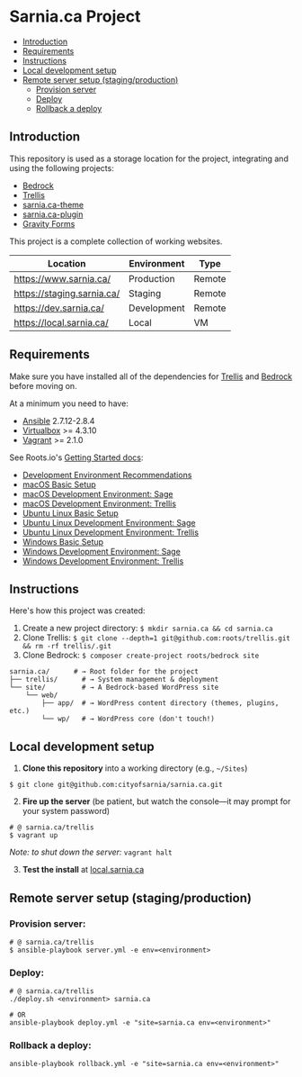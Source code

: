 # Sarnia.ca Project

- [Introduction](#introduction)
- [Requirements](#requirements)
- [Instructions](#instructions)
- [Local development setup](#local-development-setup)
- [Remote server setup (staging/production)](#remote-server-setup-stagingproduction)
  - [Provision server](#provision-server)
  - [Deploy](#deploy)
  - [Rollback a deploy](#rollback-a-deploy)

## Introduction

This repository is used as a storage location for the project, integrating and using the following projects:

* [Bedrock](https://github.com/roots/bedrock)
* [Trellis](https://github.com/roots/trellis)
* [sarnia.ca-theme](https://github.com/CityOfSarnia/sarnia.ca-theme)
* [sarnia.ca-plugin](https://github.com/CityOfSarnia/sarnia.ca-plugin)
* [Gravity Forms](https://cos-gitlab-prod.cos.city.sarnia.on.ca/sarnia-website/gravityforms)

This project is a complete collection of working websites.

| Location                   | Environment | Type   |
| -------------------------- |------------ | ------ |
| https://www.sarnia.ca/     | Production  | Remote |
| https://staging.sarnia.ca/ | Staging     | Remote |
| https://dev.sarnia.ca/     | Development | Remote |
| https://local.sarnia.ca/   | Local       | VM     |
 
 

## Requirements

Make sure you have installed all of the dependencies for [Trellis](https://github.com/roots/trellis#requirements) and [Bedrock](https://github.com/roots/bedrock#requirements) before moving on.

At a minimum you need to have:

* [Ansible](http://docs.ansible.com/ansible/intro_installation.html#latest-releases-via-pip) 2.7.12-2.8.4
* [Virtualbox](https://www.virtualbox.org/wiki/Downloads) >= 4.3.10
* [Vagrant](https://www.vagrantup.com/downloads.html) >= 2.1.0

See Roots.io's [Getting Started docs](https://roots.io/getting-started/docs/development-environment-recommendations/):

* [Development Environment Recommendations](https://roots.io/getting-started/docs/development-environment-recommendations/)
* [macOS Basic Setup](https://roots.io/getting-started/docs/macos-basic-setup/)
* [macOS Development Environment: Sage](https://roots.io/getting-started/docs/macos-development-environment-sage/)
* [macOS Development Environment: Trellis](https://roots.io/getting-started/docs/macos-development-environment-trellis/)
* [Ubuntu Linux Basic Setup](https://roots.io/getting-started/docs/ubuntu-linux-basic-setup/)
* [Ubuntu Linux Development Environment: Sage](https://roots.io/getting-started/docs/ubuntu-linux-development-environment-sage/)
* [Ubuntu Linux Development Environment: Trellis](https://roots.io/getting-started/docs/ubuntu-linux-development-environment-trellis/)
* [Windows Basic Setup](https://roots.io/getting-started/docs/windows-basic-setup/)
* [Windows Development Environment: Sage](https://roots.io/getting-started/docs/windows-development-environment-sage/)
* [Windows Development Environment: Trellis](https://roots.io/getting-started/docs/windows-development-environment-trellis/)


## Instructions

Here's how this project was created:

1. Create a new project directory: `$ mkdir sarnia.ca && cd sarnia.ca`
2. Clone Trellis: `$ git clone --depth=1 git@github.com:roots/trellis.git && rm -rf trellis/.git`
3. Clone Bedrock: `$ composer create-project roots/bedrock site`

```shell
sarnia.ca/      # → Root folder for the project
├── trellis/      # → System management & deployment
└── site/         # → A Bedrock-based WordPress site
    └── web/
        ├── app/  # → WordPress content directory (themes, plugins, etc.)
        └── wp/   # → WordPress core (don't touch!)
```

## Local development setup

1. **Clone this repository** into a working directory (e.g., `~/Sites`)
  ```shell
  $ git clone git@github.com:cityofsarnia/sarnia.ca.git
  ```

2. **Fire up the server** (be patient, but watch the console––it may prompt for your system password)
  ```shell
  # @ sarnia.ca/trellis
  $ vagrant up
  ```
  _Note: to shut down the server:_ `vagrant halt`

3. **Test the install** at [local.sarnia.ca](https://local.sarnia.ca/)

## Remote server setup (staging/production)

### Provision server:
```shell
# @ sarnia.ca/trellis
$ ansible-playbook server.yml -e env=<environment>
```

### Deploy:
```shell
# @ sarnia.ca/trellis
./deploy.sh <environment> sarnia.ca

# OR
ansible-playbook deploy.yml -e "site=sarnia.ca env=<environment>"
```

### Rollback a deploy:
```shell
ansible-playbook rollback.yml -e "site=sarnia.ca env=<environment>"
```
